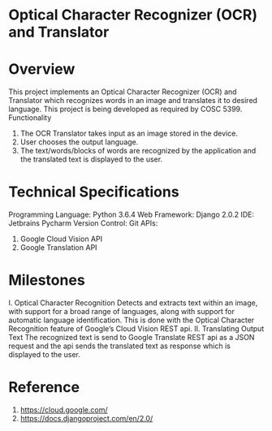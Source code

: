 # Optical Character Recognizer (OCR) and Translator

# Overview
This project implements an Optical Character Recognizer (OCR) and Translator which recognizes words in an image and translates it to desired language. This project is being developed as required by COSC 5399.
Functionality
1)	The OCR Translator takes input as an image stored in the device.
2)	 User chooses the output language.
3)	 The text/words/blocks of words are recognized by the application and the translated text is displayed to the user.

# Technical Specifications
Programming Language: Python 3.6.4
Web Framework: Django 2.0.2
IDE: Jetbrains Pycharm
Version Control: Git
APIs:
1. Google Cloud Vision API
2. Google Translation API

# Milestones
I.	Optical Character Recognition
Detects and extracts text within an image, with support for a broad range of languages, along with support for automatic language identification. This is done with the Optical Character Recognition feature of Google’s Cloud Vision REST api.
II.	Translating Output Text
The recognized text is send to Google Translate REST api as a JSON request and the api sends the translated text as response which is displayed to the user.

# Reference
1.	https://cloud.google.com/
2.	https://docs.djangoproject.com/en/2.0/

